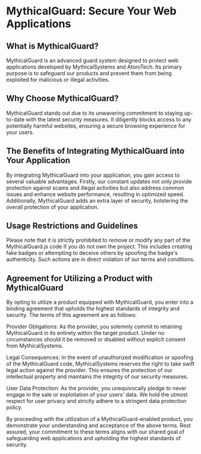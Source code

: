 # MythicalGuard: Secure Your Web Applications
## What is MythicalGuard?
MythicalGuard is an advanced guard system designed to protect web applications developed by MythicalSystems and AtoroTech. Its primary purpose is to safeguard our products and prevent them from being exploited for malicious or illegal activities.

## Why Choose MythicalGuard?
MythicalGuard stands out due to its unwavering commitment to staying up-to-date with the latest security measures. It diligently blocks access to any potentially harmful websites, ensuring a secure browsing experience for your users.

## The Benefits of Integrating MythicalGuard into Your Application
By integrating MythicalGuard into your application, you gain access to several valuable advantages. Firstly, our constant updates not only provide protection against scams and illegal activities but also address common issues and enhance website performance, resulting in optimized speed. Additionally, MythicalGuard adds an extra layer of security, bolstering the overall protection of your application.

## Usage Restrictions and Guidelines
Please note that it is strictly prohibited to remove or modify any part of the MythicalGuard.js code if you do not own the project. This includes creating fake badges or attempting to deceive others by spoofing the badge's authenticity. Such actions are in direct violation of our terms and conditions.

## Agreement for Utilizing a Product with MythicalGuard
By opting to utilize a product equipped with MythicalGuard, you enter into a binding agreement that upholds the highest standards of integrity and security. The terms of this agreement are as follows:

Provider Obligations: As the provider, you solemnly commit to retaining MythicalGuard in its entirety within the target product. Under no circumstances should it be removed or disabled without explicit consent from MythicalSystems.

Legal Consequences: In the event of unauthorized modification or spoofing of the MythicalGuard code, MythicalSystems reserves the right to take swift legal action against the provider. This ensures the protection of our intellectual property and maintains the integrity of our security measures.

User Data Protection: As the provider, you unequivocally pledge to never engage in the sale or exploitation of your users' data. We hold the utmost respect for user privacy and strictly adhere to a stringent data protection policy.

By proceeding with the utilization of a MythicalGuard-enabled product, you demonstrate your understanding and acceptance of the above terms. Rest assured, your commitment to these terms aligns with our shared goal of safeguarding web applications and upholding the highest standards of security.
